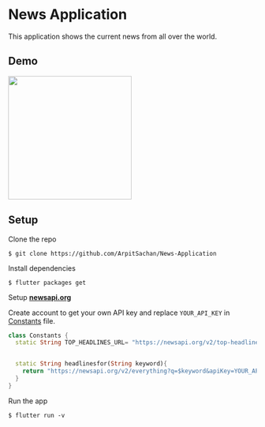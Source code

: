 # News Application

This application shows the current news from all over the world.

## Demo
<img src="https://github.com/ArpitSachan/News-Application/blob/master/images/GIF-200721_163245.gif" width=250>

</br>

## Setup

Clone the repo

```
$ git clone https://github.com/ArpitSachan/News-Application
```

Install dependencies

```
$ flutter packages get
```

Setup [**newsapi.org**](https://newsapi.org/)

Create account to get your own API key and replace ``` YOUR_API_KEY ``` in [Constants](https://github.com/ArpitSachan/News-Application/blob/master/lib/constants.dart) file.
``` dart
class Constants {
  static String TOP_HEADLINES_URL= "https://newsapi.org/v2/top-headlines?country=us&apiKey=YOUR_API_KEY";


  static String headlinesfor(String keyword){
    return "https://newsapi.org/v2/everything?q=$keyword&apiKey=YOUR_API_KEY";
  }
}
```

Run the app

```
$ flutter run -v
```
